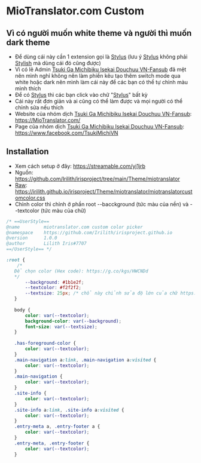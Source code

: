 # MioTranslator.com Custom
## Vì có người muốn white theme và người thì muốn dark theme

- Để dùng cái này cần 1 extension gọi là  [Stylus](https://chrome.google.com/webstore/detail/stylus/clngdbkpkpeebahjckkjfobafhncgmne?hl=en) (lưu ý [Stylus](https://chrome.google.com/webstore/detail/stylus/clngdbkpkpeebahjckkjfobafhncgmne?hl=en) không phải [Stylish](https://chrome.google.com/webstore/detail/stylish-custom-themes-for/fjnbnpbmkenffdnngjfgmeleoegfcffe?hl=en) mà dùng cái đó cũng được)
- Vì có lẽ Admin [Tsuki Ga Michibiku Isekai Douchuu VN-Fansub](https://miotranslator.com/) đã mệt nên mình nghỉ không nên làm phiền kêu tạo thêm switch mode qua white hoặc dark nên mình làm cái này để các bạn có thể tự chỉnh màu mình thích
- Để có [Stylus](https://chrome.google.com/webstore/detail/stylus/clngdbkpkpeebahjckkjfobafhncgmne?hl=en) thì các bạn click vào chữ "[Stylus](https://chrome.google.com/webstore/detail/stylus/clngdbkpkpeebahjckkjfobafhncgmne?hl=en)" bất kỳ
- Cái này rất đơn giản và ai cũng có thể làm được và mọi người có thể chỉnh sửa nếu thích
- Website của nhóm dịch [Tsuki Ga Michibiku Isekai Douchuu VN-Fansub](https://www.facebook.com/groups/243732470248239): https://MioTranslator.com/
- Page của nhóm dịch [Tsuki Ga Michibiku Isekai Douchuu VN-Fansub](https://www.facebook.com/groups/243732470248239): https://www.facebook.com/TsukiMichiVN
## Installation
- Xem cách setup ở đây: https://streamable.com/yj1jrb
- Nguồn: https://github.com/Irilith/irisproject/tree/main/Theme/miotranslator
- [Raw](https://irilith.github.io/irisproject/Theme/miotranslator/miotranslatorcustomcolor.css): https://irilith.github.io/irisproject/Theme/miotranslator/miotranslatorcustomcolor.css
- Chỉnh color thì chỉnh ở phần root --bacckground (tức màu của nền) và --textcolor (tức màu của chữ)
```css
/* ==UserStyle==
@name         miotranslator.com custom color picker
@namespace    https://github.com/Irilith/irisproject.github.io
@version      1.0.0
@author       Lilith Iris#7707
==/UserStyle== */

:root {
    /*
   Để chọn color (Hex code): https://g.co/kgs/HWCNDd
   */
       --background: #1b1e2f;
       --textcolor: #f2f2f2;
       --textsize: 25px; /* chổ này chỉnh sửa độ lớn của chữ https://irilith.github.io/irisproject/Theme/miotranslator/Preview/textsize.gif */
   }
    
   body {
       color: var(--textcolor);
       background-color: var(--background);
       font-size: var(--textsize);
   }
   
   .has-foreground-color {
       color: var(--textcolor);
   }
   .main-navigation a:link, .main-navigation a:visited {
       color: var(--textcolor);
   }
   .main-navigation {
       color: var(--textcolor);
   }
   .site-info {
       color: var(--textcolor);
   }
   .site-info a:link, .site-info a:visited {
       color: var(--textcolor);
   }
   .entry-meta a, .entry-footer a {
       color: var(--textcolor);
   }
   .entry-meta, .entry-footer {
       color: var(--textcolor);
   }
```
